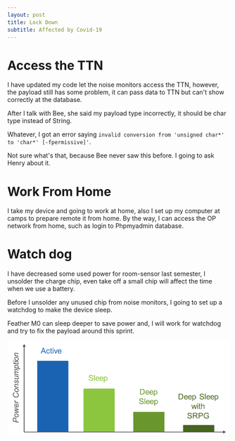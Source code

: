```yaml
---
layout: post
title: Lock Down
subtitle: Affected by Covid-19
---
```


# Access the TTN

I have updated my code let the noise monitors access the TTN, however, the payload still has some problem, it can pass data to TTN but can't show correctly at the database.

After I talk with Bee, she said my payload type incorrectly, it should be char type instead of String.

Whatever, I got an error saying `invalid conversion from 'unsigned char*' to 'char*' [-fpermissive]'`.

Not sure what's that, because Bee never saw this before. I going to ask Henry about it.

# Work From Home

I take my device and going to work at home, also I set up my computer at camps to prepare remote it from home. By the way, I can access the OP network from home, such as login to Phpmyadmin database.

# Watch dog

I have decreased some used power for room-sensor last semester, I unsolder the charge chip, even take off a small chip will affect the time when we use a battery.

Before I unsolder any unused chip from noise monitors, I going to set up a watchdog to make the device sleep.

Feather M0 can sleep deeper to save power and, I will work for watchdog and try to fix the payload around this sprint.

![sleep](https://raw.githubusercontent.com/jiqi963/project/master/img/sleep.PNG)

